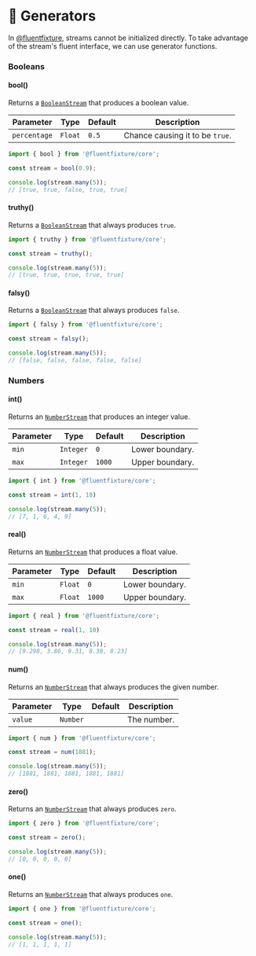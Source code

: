 # 💎 Generators

In [@fluentfixture](../../), streams cannot be initialized directly. To take advantage of the stream's fluent interface, we can use generator functions.

### Booleans

#### bool()

Returns a [`BooleanStream`](streams/boolean-stream.md)  that produces a boolean value.

| Parameter    | Type    | Default | Description                     |
| ------------ | ------- | ------- | ------------------------------- |
| `percentage` | `Float` | `0.5`   | Chance causing it to be `true`. |

```typescript
import { bool } from '@fluentfixture/core';

const stream = bool(0.9);

console.log(stream.many(5));
// [true, true, false, true, true]
```

#### truthy()

Returns a [`BooleanStream`](streams/boolean-stream.md)  that always produces `true`.

```typescript
import { truthy } from '@fluentfixture/core';

const stream = truthy();

console.log(stream.many(5));
// [true, true, true, true, true]
```

#### falsy()

Returns a [`BooleanStream`](streams/boolean-stream.md)  that always produces `false`.

```typescript
import { falsy } from '@fluentfixture/core';

const stream = falsy();

console.log(stream.many(5));
// [false, false, false, false, false]
```

### Numbers

#### int()

Returns an [`NumberStream`](streams/number-stream.md)  that produces an integer value.

| Parameter | Type      | Default | Description     |
| --------- | --------- | ------- | --------------- |
| `min`     | `Integer` | `0`     | Lower boundary. |
| `max`     | `Integer` | `1000`  | Upper boundary. |

```typescript
import { int } from '@fluentfixture/core';

const stream = int(1, 10)

console.log(stream.many(5));
// [7, 1, 6, 4, 9]
```

#### real()

Returns an [`NumberStream`](streams/number-stream.md)  that produces a float value.

| Parameter | Type    | Default | Description     |
| --------- | ------- | ------- | --------------- |
| `min`     | `Float` | `0`     | Lower boundary. |
| `max`     | `Float` | `1000`  | Upper boundary. |

```typescript
import { real } from '@fluentfixture/core';

const stream = real(1, 10)

console.log(stream.many(5));
// [9.298, 3.86, 9.31, 8.38, 8.23]
```

#### num()

Returns an [`NumberStream`](streams/number-stream.md)  that always produces the given number.

| Parameter | Type     | Default | Description |
| --------- | -------- | ------- | ----------- |
| `value`   | `Number` |         | The number. |

```typescript
import { num } from '@fluentfixture/core';

const stream = num(1881);

console.log(stream.many(5));
// [1881, 1881, 1881, 1881, 1881]
```

#### zero()

Returns an [`NumberStream`](streams/number-stream.md)  that always produces `zero`.

```typescript
import { zero } from '@fluentfixture/core';

const stream = zero();

console.log(stream.many(5));
// [0, 0, 0, 0, 0]
```

#### one()

Returns an [`NumberStream`](streams/number-stream.md)  that always produces `one`.

```typescript
import { one } from '@fluentfixture/core';

const stream = one();

console.log(stream.many(5));
// [1, 1, 1, 1, 1]
```
